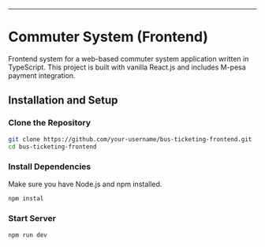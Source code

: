 ***************
# Commuter System (Frontend)

Frontend system for a web-based commuter system application written in TypeScript. This project is built with vanilla React.js and includes M-pesa payment integration.

## Installation and Setup

### Clone the Repository
```bash
git clone https://github.com/your-username/bus-ticketing-frontend.git
cd bus-ticketing-frontend
```


### Install Dependencies
Make sure you have Node.js and npm installed.

```bash
npm instal
```
### Start Server

```bash
npm run dev
```

